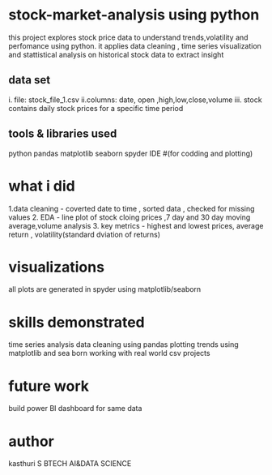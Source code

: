 # stock-market-analysis using python
this project explores stock price data to understand trends,volatility and perfomance using python. it applies data cleaning , time series visualization and stattistical analysis on historical stock data to extract insight 
## data set 
i. file: stock_file_1.csv
ii.columns: date, open ,high,low,close,volume
iii. stock contains daily stock prices for a specific time period 
## tools & libraries used
python 
pandas
matplotlib
seaborn
spyder IDE #(for codding and plotting)
# what i did 
1.data cleaning - coverted date to time , sorted data , checked for missing values 
2. EDA - line plot of stock cloing prices ,7 day and 30 day moving average,volume analysis
3. key metrics - highest and lowest prices, average return , volatility(standard dviation of returns)
# visualizations
all plots are generated in spyder using matplotlib/seaborn
# skills demonstrated 
time series analysis
data cleaning using pandas 
plotting trends using matplotlib and sea born
working with real world csv projects 
# future work
build power BI dashboard for same data 
# author 
kasthuri S
BTECH AI&DATA SCIENCE
